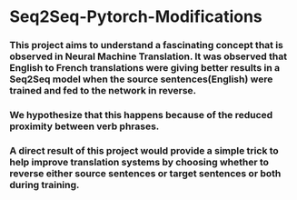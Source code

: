 # Seq2Seq-Pytorch-Modifications


### This project aims to understand a fascinating concept that is observed in Neural Machine Translation. It was observed that English to French translations were giving better results in a Seq2Seq model when the source sentences(English) were trained and fed to the network in reverse.
### We hypothesize that this happens because of the reduced proximity between verb phrases. 
### A direct result of this project would provide a simple trick to help improve translation systems by choosing whether to reverse either source sentences or target sentences or both during training.
